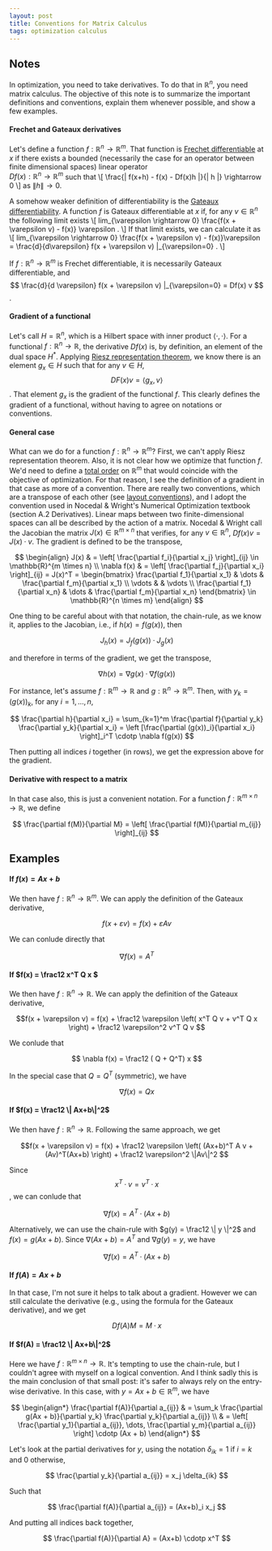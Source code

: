 ```yaml
---
layout: post
title: Conventions for Matrix Calculus
tags: optimization calculus
---
```



## Notes 

In optimization, you need to take derivatives. To do that in $\mathbb{R}^n$, you
need matrix calculus. The objective of this note is to summarize the important
definitions and conventions, explain them whenever possible, and show a few
examples.


#### Frechet and Gateaux derivatives

Let's define a function $f: \mathbb{R}^n \rightarrow \mathbb{R}^m$.  That
function is 
[Frechet differentiable](https://en.wikipedia.org/wiki/Fr%C3%A9chet_derivative) 
at $x$ if
there exists a bounded (necessarily the case for an operator between finite dimensional
spaces) linear operator  
$Df(x): \mathbb{R}^n \rightarrow \mathbb{R}^m$ 
such that
\\[ \frac{\| f(x+h) - f(x) - Df(x)h \|}{\| h \|} \rightarrow 0 \\] 
as $\|h\| \rightarrow 0$.

A somehow weaker definition of differentiability is the [Gateaux
differentiability](https://en.wikipedia.org/wiki/G%C3%A2teaux_derivative).  A
function $f$ is Gateaux differentiable at $x$ if, for any $v
\in \mathbb{R}^n$ the following limit exists
\\[ lim_{\varepsilon \rightarrow 0} \frac{f(x + \varepsilon v) - f(x)} \varepsilon . \\]
If that limit exists, we can calculate it as
\\[ lim_{\varepsilon \rightarrow 0} \frac{f(x + \varepsilon v) -
f(x)}\varepsilon = \frac{d}{d\varepsilon} f(x + \varepsilon v)
|_{\varepsilon=0} . \\]

If $f: \mathbb{R}^n \rightarrow \mathbb{R}^m$ 
is Frechet differentiable, it is necessarily Gateaux differentiable, and
$$ \frac{d}{d \varepsilon} f(x + \varepsilon v) |_{\varepsilon=0} = Df(x) v
$$.

#### Gradient of a functional

Let's call $H = \mathbb{R}^n$, which is a Hilbert space with inner product
$\langle \cdotp, \cdotp \rangle$.  For a functional $f: \mathbb{R}^n \rightarrow
\mathbb{R}$, the derivative $Df(x)$ is, by definition, an element of the dual
space $H^*$.
Applying [Riesz representation
theorem](https://en.wikipedia.org/wiki/Riesz_representation_theorem), we know
there is an element $g_x \in H$ such that for any $v \in H$,
$$ DF(x) v = \langle g_x, v \rangle $$. That element $g_x$ is the gradient of
the functional $f$. This clearly defines the gradient of a functional, 
without having to agree on notations or conventions. 

#### General case

What can we do for a function $f: \mathbb{R}^n \rightarrow \mathbb{R}^m$?
First, we can't apply Riesz representation theorem. Also, it is not clear how we
optimize that function $f$. We'd need to define a [total
order](https://en.wikipedia.org/wiki/Total_order#Orders_on_the_Cartesian_product_of_totally_ordered_sets)
on $\mathbb{R}^m$ that would coincide with the objective of optimization.  For
that reason, I see the definition of a gradient in that case as more of a
convention.  There are really two conventions, which are a transpose of each
other (see [layout
conventions](https://en.wikipedia.org/wiki/Matrix_calculus#Layout_conventions)),
and I adopt the convention used in Nocedal & Wright's Numerical Optimization
textbook (section A.2 Derivatives).
Linear maps between two finite-dimensional spaces can
all be described by the action of a matrix.
Nocedal & Wright call the Jacobian the matrix 
$J(x) \in \mathbb{R}^{m \times n}$ 
that verifies, for any $v \in \mathbb{R}^n$, $Df(x)v = J(x) \cdotp v$.
The gradient is defined to be the transpose,

$$ \begin{align} 
J(x) & = \left[ \frac{\partial f_i}{\partial x_j} \right]_{ij} 
\in \mathbb{R}^{m \times n} \\
\nabla f(x) & = \left[ \frac{\partial f_j}{\partial x_i} \right]_{ij} = J(x)^T
= \begin{bmatrix}
\frac{\partial f_1}{\partial x_1} & \dots & \frac{\partial f_m}{\partial x_1} \\
\vdots & & \vdots \\
\frac{\partial f_1}{\partial x_n} & \dots & \frac{\partial f_m}{\partial x_n} 
\end{bmatrix}
\in \mathbb{R}^{n \times m} 
\end{align} $$


One thing to be careful about with that notation, 
the chain-rule, as we know it, applies to the Jacobian, i.e., if $h(x) =
f(g(x))$, then

$$ J_h(x) = J_f(g(x)) \cdotp J_g(x) $$

and therefore in terms of the gradient, we get the transpose,

$$ \nabla h(x) = \nabla g(x) \cdotp \nabla f(g(x)) $$

For instance, let's assume $f: \mathbb{R}^m \rightarrow \mathbb{R}$ and $g: \mathbb{R}^n
\rightarrow \mathbb{R}^m$. Then, with $y_k = (g(x))_k$, for any $i=1,\dots,n$,

$$ \frac{\partial h}{\partial x_i} = \sum_{k=1}^m \frac{\partial f}{\partial
y_k} \frac{\partial y_k}{\partial x_i} 
= \left [\frac{\partial (g(x))_i}{\partial x_i} \right]_i^T \cdotp \nabla f(g(x))
$$

Then putting all indices $i$ together (in rows), we get the expression above for the
gradient.


#### Derivative with respect to a matrix

In that case also, this is just a convenient notation. For a function $f :
\mathbb{R}^{m \times n} \rightarrow \mathbb{R}$, we define
 
$$ \frac{\partial f(M)}{\partial M} = \left[
\frac{\partial f(M)}{\partial m_{ij}} \right]_{ij} $$


## Examples

#### If $f(x) = Ax + b$

We then have $f : \mathbb{R}^n \rightarrow \mathbb{R}^m$.
We can apply the definition of the Gateaux derivative,

$$f(x + \varepsilon v) = f(x) + \varepsilon A v $$

We can conlude directly that

$$ \nabla f(x) = A^T $$

#### If $f(x) = \frac12 x^T Q x $

We then have $f : \mathbb{R}^n \rightarrow \mathbb{R}$.
We can apply the definition of the Gateaux derivative,

$$f(x + \varepsilon v) = f(x) + \frac12 \varepsilon 
\left( x^T Q v + v^T Q x \right) + 
\frac12 \varepsilon^2 v^T Q v $$

We conlude that

$$ \nabla f(x) = \frac12 ( Q + Q^T) x $$

In the special case that $Q=Q^T$ (symmetric), we have

$$ \nabla f(x) =  Q x $$


#### If $f(x) = \frac12 \| Ax+b\|^2$

We then have $f : \mathbb{R}^n \rightarrow \mathbb{R}$.
Following the same approach, we get

$$f(x + \varepsilon v) = f(x) + 
\frac12 \varepsilon \left( (Ax+b)^T A v + (Av)^T(Ax+b) \right) + 
\frac12 \varepsilon^2 \|Av\|^2 $$

Since $$x^T \cdotp v = v^T \cdotp x$$,
we can conlude that

$$ \nabla f(x) = A^T \cdotp (Ax+b) $$

Alternatively, we can use the chain-rule with $g(y) = \frac12 \| y \|^2$ and
$f(x) = g(Ax + b)$. 
Since $\nabla (Ax+b) = A^T$ and $\nabla g(y) = y$, we have

$$ \nabla f(x) = A^T \cdotp (Ax+b) $$


#### If $f(A) = Ax+b$

In that case, I'm not sure it helps to talk about a gradient. However we can
still calculate the derivative (e.g., using the formula for the Gateaux
derivative), and we get

$$ Df(A) M = M \cdotp x $$


#### If $f(A) = \frac12 \| Ax+b\|^2$

Here we have $f: \mathbb{R}^{m \times n} \rightarrow \mathbb{R}$.
It's tempting to use the chain-rule, but I couldn't agree with myself on a
logical convention. And I think sadly this is the main conclusion of that small
post: it's safer to always rely on the entry-wise derivative. In this case,
with $y = Ax + b \in \mathbb{R}^m$, we have

$$ \begin{align*}
\frac{\partial f(A)}{\partial a_{ij}} & = 
\sum_k \frac{\partial g(Ax + b)}{\partial y_k} \frac{\partial y_k}{\partial
a_{ij}} \\
& = \left[ \frac{\partial y_1}{\partial a_{ij}}, \dots, \frac{\partial y_m}{\partial
a_{ij}} \right] \cdotp (Ax + b)
\end{align*} $$

Let's look at the partial derivatives for $y$, using the notation $\delta_{ik} =
1$ if $i=k$ and $0$ otherwise,

$$ \frac{\partial y_k}{\partial a_{ij}} = x_j \delta_{ik} $$

Such that

$$ \frac{\partial f(A)}{\partial a_{ij}}  = (Ax+b)_i x_j $$

And putting all indices back together,

$$ \frac{\partial f(A)}{\partial A}  = (Ax+b) \cdotp x^T $$

